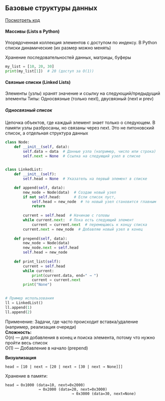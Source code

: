 ## Базовые структуры данных

[Посмотреть код](../code/data_structures.py)

#### Массивы (Lists в Python)
Упорядоченная коллекция элементов с доступом по индексу. В Python списки динамические (их размер можно менять)

Хранение последовательностей данных, матрицы, буферы

```python
my_list = [10, 20, 30]
print(my_list[1])  # 20 (доступ за O(1))
```

#### Связные списки (Linked Lists)
Элементы (узлы) хранят значение и ссылку на следующий/предыдущий элементы
Типы: Односвязные (только next), двусвязный (next и prev)


##### Односвязный список
Цепочка объектов, где каждый элемент знает только о следующем. В памяти узлы разбросаны, но связаны через next. Это не питоновский список, а отдельная структура данных
```python
class Node:
    def __init__(self, data):
        self.data = data  # Данные узла (например, число или строка)
        self.next = None  # Ссылка на следующий узел в списке

        
class LinkedList:
    def __init__(self):
        self.head = None  # Указатель на первый элемент в списке

    def append(self, data):
        new_node = Node(data)  # Создаю новый узел
        if not self.head:      # Если список пуст,
            self.head = new_node  # то новый узел становится главным
            return
        
        current = self.head  # Начинаю с головы 
        while current.next:  # Пока есть следующий элемент
            current = current.next  # перемещаюсь к концу списка
        current.next = new_node  # Добавляю новый узел в конец 
        
    def prepend(self, data):
        new_node = Node(data)
        new_node.next = self.head
        self.head = new_node
        
    def print_list(self):
        current = self.head
        while current:
            print(current.data, end=" → ")
            current = current.next
        print("None")

        
# Пример использования
ll = LinkedList()
ll.append(1)
ll.append(2)
```
Применение: Задачи, где часто происходит вставка/удаление (например, реализация очереди) <br/>
**Сложность:** 
<br/>O(n) — для добавления в конец и поиска элемента, потому что нужно пройти весь список
<br/>O(1) — Добавление в начало (prepend)

**Визуализация**
```
head → [10 | next → [20 | next → [30 | next → None]]]
```
Хранение в памяти:
```
head → 0x1000 (data=10, next=0x2000)
               → 0x2000 (data=20, next=0x3000)
                              → 0x3000 (data=30, next=None)
```
